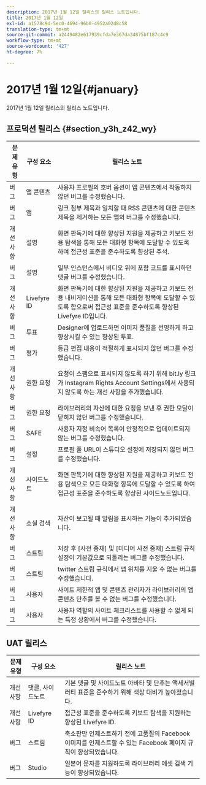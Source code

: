 ```yaml
---
description: 2017년 1월 12일 릴리스의 릴리스 노트입니다.
title: 2017년 1월 12일
exl-id: a1578c9d-5ec0-4694-96b0-4952a02d8c58
translation-type: tm+mt
source-git-commit: a2449482e617939cfda7e367da34875bf187c4c9
workflow-type: tm+mt
source-wordcount: '427'
ht-degree: 7%

---
```


# 2017년 1월 12일{#january}

2017년 1월 12일 릴리스의 릴리스 노트입니다.

## 프로덕션 릴리스 {#section_y3h_z42_wy}

| 문제 유형 | 구성 요소 | 릴리스 노트 |
|--- |--- |--- |
| 버그 | 앱 콘텐츠 | 사용자 프로필의 호버 옵션이 앱 콘텐츠에서 작동하지 않던 버그를 수정했습니다. |
| 버그 | 앱 | 링크 첨부 제목과 일치할 때 RSS 콘텐츠에 대한 콘텐츠 제목을 제거하는 모든 앱의 버그를 수정했습니다. |
| 개선 사항 | 설명 | 화면 판독기에 대한 향상된 지원을 제공하고 키보드 전용 탐색을 통해 모든 대화형 항목에 도달할 수 있도록 하여 접근성 표준을 준수하도록 향상된 주석. |
| 버그 | 설명 | 일부 인스턴스에서 비디오 위에 포함 코드를 표시하던 댓글 버그를 수정했습니다. |
| 개선 사항 | Livefyre ID | 화면 판독기에 대한 향상된 지원을 제공하고 키보드 전용 내비게이션을 통해 모든 대화형 항목에 도달할 수 있도록 함으로써 접근성 표준을 준수하도록 향상된 Livefyre ID입니다. |
| 버그 | 투표 | Designer에 업로드하면 이미지 품질을 선명하게 하고 향상시킬 수 있는 향상된 투표. |
| 버그 | 평가 | 등급 편집 내용이 적절하게 표시되지 않던 버그를 수정했습니다. |
| 개선 사항 | 권한 요청 | 요청이 스팸으로 표시되지 않도록 하기 위해 bit.ly 링크가 Instagram Rights Account Settings에서 사용되지 않도록 하는 개선 사항을 추가했습니다. |
| 버그 | 권한 요청 | 라이브러리의 자산에 대한 요청을 보낸 후 권한 모달이 닫히지 않던 버그를 수정했습니다. |
| 버그 | SAFE | 사용자 지정 비속어 목록이 안정적으로 업데이트되지 않는 버그를 수정했습니다. |
| 버그 | 설정 | 프로필 풀 URL이 스튜디오 설정에 저장되지 않던 버그를 수정했습니다. |
| 개선 사항 | 사이드노트 | 화면 판독기에 대한 향상된 지원을 제공하고 키보드 전용 탐색으로 모든 대화형 항목에 도달할 수 있도록 하여 접근성 표준을 준수하도록 향상된 사이드노트입니다. |
| 개선 사항 | 소셜 검색 | 자산이 보고될 때 알림을 표시하는 기능이 추가되었습니다. |
| 버그 | 스트림 | 저장 후 [사전 중재] 및 [미디어 사전 중재] 스트림 규칙 설정이 기본값으로 되돌리는 버그를 수정했습니다. |
| 버그 | 스트림 | twitter 스트림 규칙에서 맵 위치를 지울 수 없는 버그를 수정했습니다. |
| 버그 | 사용자 | 사이트 제한적 앱 및 콘텐츠 관리자가 라이브러리의 앱 콘텐츠 단추를 볼 수 없는 버그를 수정했습니다. |
| 버그 | 사용자 | 사용자 역할의 사이트 체크리스트를 사용할 수 없게 되는 특정 상황에서 버그를 수정했습니다. |


## UAT 릴리스

| 문제 유형 | 구성 요소 | 릴리스 노트 |
|--- |--- |--- |
| 개선 사항 | 댓글, 사이드노트 | 기본 댓글 및 사이드노트 아바타 및 단추는 액세서빌러티 표준을 준수하기 위해 색상 대비가 높아졌습니다. |
| 개선 사항 | Livefyre ID | 접근성 표준을 준수하도록 키보드 탐색을 지원하는 향상된 Livefyre ID. |
| 버그 | 스트림 | 축소판만 인제스트하기 전에 고품질의 Facebook 이미지를 인제스트할 수 있는 Facebook 페이지 규칙이 향상되었습니다. |
| 버그 | Studio | 일본어 문자를 지원하도록 라이브러리 에셋 검색 기능이 향상되었습니다. |
